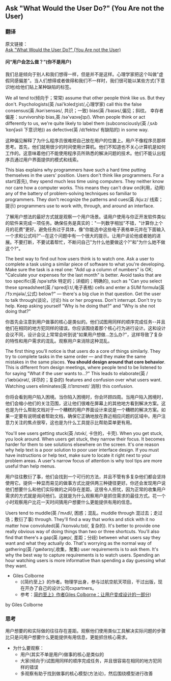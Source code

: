 ## Ask "What Would the User Do?" (You Are not the User)

### 翻译

原文链接：  
[Ask "What Would the User Do?" (You Are not the User)](https://97-things-every-x-should-know.gitbooks.io/97-things-every-programmer-should-know/content/en/thing_03/)

#### 问“用户会怎么做？”(你不是用户)

我们总是倾向于别人和我们想得一样，但是并不是这样。心理学家把这个叫做"虚假同感偏差"。当人们想得或者做得和我们不一样时，我们很可能以某些方式(下意识地)给他们贴上某种缺陷的标签。

We all tend to(倾向于；常常) assume that other people think like us. But they don't. Psychologists(英 /sai'kɔledʒist/,心理学家) call this the false consensus(英 /kənˈsensəs/, 共识；一致) bias(英 /ˈbaɪəs/,偏见；斜纹。 幸存者偏差：survivorship bias,英 /sə'vaɪvəʃɪp/). When people think or act differently to us, we're quite likely to label them (subconsciously(英 /ˌsʌbˈkɒnʃəsli 下意识地)) as defective(英 /dɪˈfektɪv/ 有缺陷的) in some way.

这种偏见解释了为什么程序员很难把自己放在用户的位置上。用户不像程序员那样思考。首先，他们就用很少的时间使用计算机。他们不知道也不关心计算机是如何工作的。这意味着他们不能使用程序员所熟悉的解决问题的技术。他们不能认出程序员通过用户界面提供的模式和线索。

This bias explains why programmers have such a hard time putting themselves in the users' position. Users don't think like programmers. For a start(首先), they spend much less time using computers. They neither know nor care how a computer works. This means they can't draw on(利用，动用) any of the battery of problem-solving techniques so familiar to programmers. They don't recognize the patterns and cues(英 /kjuːz/  线索；提示) programmers use to work with, through, and around an interface.

了解用户想法的最好方式就是观察一个用户场景。请用户使用与你正开发软件类似的软件来完成一项任务。确保任务是真实的："一列数字相加"不错，"计算你上个月的花费"更好。避免任务过于具体，像"你能选中这些电子表格单元并在下面输入一个求和公式吗?"--在这个问题中有一个很大的提示。让用户谈论他或者她的进展。不要打断，不要试着帮忙，不断问自己"为什么他要做这个?"和"为什么她不做这个?"。

The best way to find out how users think is to watch one. Ask a user to complete a task using a similar piece of software to what you're developing. Make sure the task is a real one: "Add up a column of numbers" is OK; "Calculate your expenses for the last month" is better. Avoid tasks that are too specific(英 /spəˈsɪfɪk 特定的；详细的；明确的), such as "Can you select these spreadsheet(英 /ˈspredʃiːt/,电子表格) cells and enter a SUM formula(英 /ˈfɔːmjələ/,公式) below?" — there's a big clue in that question. Get the user to talk through(谈论，讨论) his or her progress. Don't interrupt. Don't try to help. Keep asking yourself "Why is he doing that?" and "Why is she not doing that?"

你首先会注意到用户做事的核心是类似的。他们试图用同样的顺序完成任务--并且他们在相同的地方犯同样的错误。你应该围绕着那个核心行为进行设计。这和设计会议不同，设计会议上常常会听到说"如果用户想做...怎么办?"，这样导致了复杂的特性和用户需求的混乱。观察用户来消除这种混乱。

The first thing you'll notice is that users do a core of things similarly. They try to complete tasks in the same order — and they make the same mistakes in the same places. **You should design around that core behavior**. This is different from design meetings, where people tend to be listened to for saying "What if the user wants to...?" This leads to elaborate(英 /ɪ'læb(ə)rət/, 详尽的；复杂的) features and confusion over what users want. Watching users eliminates(英 /ɪˈlɪmɪneɪt/ 消除) this confusion.

你将会看到用户陷入困境。当你陷入困境时，你会环顾四周。当用户陷入困境时，他们会缩小他们的关注范围，这让他们很难在屏幕上的其他地方看到解决方案。这也是为什么帮助文档对于一个糟糕的用户界面设计来说是一个糟糕的解决方案。如果一定要有说明或者帮助文档，确保它正确地放在靠近相应问题的区域中。用户注意力关注的焦点很窄，这也是为什么工具提示比帮助菜单更有用。

You'll see users getting stuck(英 /stʌk/, 卡住的，卡壳). When you get stuck, you look around. When users get stuck, they narrow their focus. It becomes harder for them to see solutions elsewhere on the screen. It's one reason why help text is a poor solution to poor user interface design. If you must have instructions or help text, make sure to locate it right next to your problem areas. A user's narrow focus of attention is why tool tips are more useful than help menus.

用户往往敷衍了事，他们会找到一个可行的方法，并且不管有多复杂他们都会坚持使用它。提供一种显而易见的做事方式比提供两三种捷径更好。你还会发现用户说他们想要什么和他们实际做的之间存在差距。这很令人担忧，因为正常的收集用户需求的方式就是询问他们。这就是为什么观察用户是抓住需求的最佳方式。花一个小时观察用户比花一天时间猜用户想要什么更能提供有用的信息。

Users tend to muddle(英 /ˈmʌdl/, 困惑；混乱。muddle through 混过去；走过场；敷衍了事) through. They'll find a way that works and stick with it no matter how convoluted(英 /ˈkɒnvəluːtɪd/, 复杂的). It's better to provide one really obvious way of doing things than two or three shortcuts. You'll also find that there's a gap(英 /ɡæp/, 差距；分歧) between what users say they want and what they actually do. That's worrying as the normal way of gathering(英 /ˈɡæðərɪŋ/,收集，聚集) user requirements is to ask them. It's why the best way to capture requirements is to watch users. Spending an hour watching users is more informative than spending a day guessing what they want.

* Giles Colborne
    - (《简约至上》的作者。物理学出身，参与过航空航天项目，干过出版，现在开办了自己的设计公司cxpartners。
    - 参考：[简约至上》作者Giles Colborne：让用户变成设计的一部分](http://www.woshipm.com/pd/130807.html))

by Giles Colborne

### 思考

用户想要的和实际做的往往存在差距。观察他们使用类似工具解决实际问题的步骤比只是问用户想要什么更能提供有用信息，更能抓住核心需求。

* 为什么要观察：
    - 用户(其实不单是用户)做事的核心是类似的
    - 大家(倾向于)试图用同样的顺序完成任务，并且很容易在相同的地方犯同样的错误
    - 多观察有助于找到做事的核心模型(方法论)，然后围绕模型进行改善